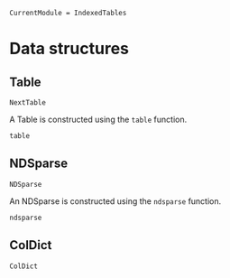 ```@meta
CurrentModule = IndexedTables
```
# Data structures

## Table

```@docs
NextTable
```

A Table is constructed using the `table` function.

```@docs
table
```

## NDSparse

```@docs
NDSparse
```

An NDSparse is constructed using the `ndsparse` function.

```@docs
ndsparse
```

## ColDict

```@docs
ColDict
```
